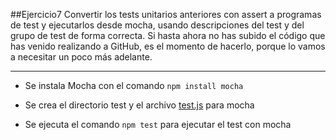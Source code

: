 ##Ejercicio7
Convertir los tests unitarios anteriores con assert a programas de test y ejecutarlos desde mocha, usando descripciones del test y del grupo de test de forma correcta. Si hasta ahora no has subido el código que has venido realizando a GitHub, es el momento de hacerlo, porque lo vamos a necesitar un poco más adelante.
___

* Se instala Mocha con el comando ```npm install mocha```

* Se crea el directorio test y el archivo [test.js](https://github.com/jmrodriguez90/CalificarEmpresas/test/test.js) para mocha

* Se ejecuta el comando ```npm test``` para ejecutar el test con mocha
